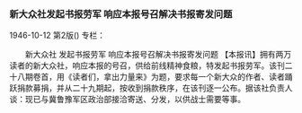 ### 新大众社发起书报劳军  响应本报号召解决书报寄发问题

1946-10-12
第2版()
专栏：

　　新大众社
    发起书报劳军
    响应本报号召解决书报寄发问题
    【本报讯】拥有两万读者的新大众社，响应本报的号召，供给前线精神食粮，特发起书报劳军。该刊二十八期卷首，用《读者们，拿出力量来》为题，要求每一个新大众的作者、读者踊跃捐款募捐，并从二十九期起，按收到捐款秩序，在该刊逐一公布。据该社负责人谈：现已与冀鲁豫军区政治部接洽寄送、分发，以供战士需要等事。
